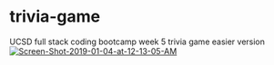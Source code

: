 # trivia-game
UCSD full stack coding bootcamp week 5 trivia game easier version
<a href='https://postimg.cc/VJgD1bpN' target='_blank'><img src='https://i.postimg.cc/VJgD1bpN/Screen-Shot-2019-01-04-at-12-13-05-AM.png' border='0' alt='Screen-Shot-2019-01-04-at-12-13-05-AM'/></a>
